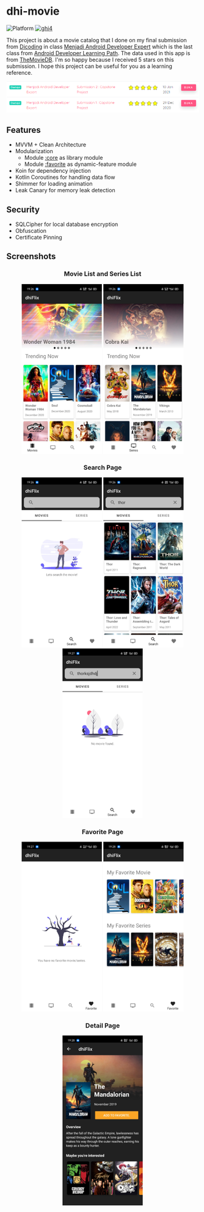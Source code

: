 # dhi-movie
![Platform](https://img.shields.io/badge/platform-Android-brightgreen)
[![ghi4](https://circleci.com/gh/ghi4/dhi-movie.svg?style=shield)](https://circleci.com/gh/ghi4/dhi-movie)


This project is about a movie catalog that I done on my final submission from [Dicoding](https://www.dicoding.com/) in class [Menjadi Android Developer Expert](https://www.dicoding.com/academies/165) which is the last class from [Android Developer Learning Path](https://www.dicoding.com/learningpaths/7). The data used in this app is from [TheMovieDB](https://developers.themoviedb.org/3). I'm so happy because I received 5 stars on this submission. I hope this project can be useful for you as a learning reference.
<p align="center">
  <img src="screenshot/dicoding_made_mystar.png"
       width="600"/>
</p>

## Features
- MVVM + Clean Architecture
- Modularization
  - Module [:core](https://github.com/ghi4/dhi-movie/tree/master/core) as library module
  - Module [:favorite](https://github.com/ghi4/dhi-movie/tree/master/favorite) as dynamic-feature module
- Koin for dependency injection
- Kotlin Coroutines for handling data flow
- Shimmer for loading animation
- Leak Canary for memory leak detection

## Security
- SQLCipher for local database encryption
- Obfuscation
- Certificate Pinning

## Screenshots
<h3 align="center"> Movie List and Series List </h3>
<p align="center">
  <img src="screenshot/movieList.jpg"
       width="210"/>
  <img src="screenshot/seriesList.jpg"
       width="210"/>
</p>

<h3 align="center"> Search Page </h3>
<p align="center">
  <img src="screenshot/search_first.jpg"
       width="210"/>
  <img src="screenshot/search_movie_thor.jpg"
       width="210"/>
  <img src="screenshot/search_empty.jpg"
       width="210"/>
</p>

<h3 align="center"> Favorite Page </h3>
<p align="center">
  <img src="screenshot/favorite_empty.jpg"
       width="210"/>
  <img src="screenshot/favorite_fill.jpg"
       width="210"/>
</p>

<h3 align="center"> Detail Page </h3>
<p align="center">
  <img src="screenshot/detailPage.jpg"
       width="210"/>
</p>
